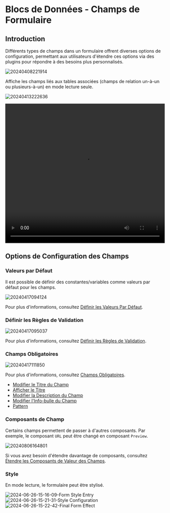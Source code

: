# Blocs de Données - Champs de Formulaire

## Introduction

Différents types de champs dans un formulaire offrent diverses options de configuration, permettant aux utilisateurs d'étendre ces options via des plugins pour répondre à des besoins plus personnalisés.

![20240408221914](https://static-docs.nocobase.com/20240408221914.png)

Affiche les champs liés aux tables associées (champs de relation un-à-un ou plusieurs-à-un) en mode lecture seule.

![20240413222636](https://static-docs.nocobase.com/20240413222636.png)

<video width="100%" height="440" controls>
  <source src="https://static-docs.nocobase.com/20240413223027.mp4" type="video/mp4">
</video>

## Options de Configuration des Champs

### Valeurs par Défaut

Il est possible de définir des constantes/variables comme valeurs par défaut pour les champs.

![20240417094124](https://static-docs.nocobase.com/20240417094124.png)

Pour plus d'informations, consultez [Définir les Valeurs Par Défaut](/handbook/ui/fields/field-settings/default-value).

### Définir les Règles de Validation

![20240417095037](https://static-docs.nocobase.com/20240417095037.png)

Pour plus d'informations, consultez [Définir les Règles de Validation](/handbook/ui/fields/field-settings/validation-rules).

### Champs Obligatoires

![20240417111850](https://static-docs.nocobase.com/20240417111850.png)

Pour plus d'informations, consultez [Champs Obligatoires](/handbook/ui/fields/field-settings/required).

- [Modifier le Titre du Champ](/handbook/ui/fields/field-settings/edit-title)
- [Afficher le Titre](/handbook/ui/fields/field-settings/display-title)
- [Modifier la Description du Champ](/handbook/ui/fields/field-settings/edit-description)
- [Modifier l'Info-bulle du Champ](/handbook/ui/fields/field-settings/edit-tooltip)
- [Pattern](/handbook/ui/fields/field-settings/pattern)

### Composants de Champ

Certains champs permettent de passer à d'autres composants. Par exemple, le composant `URL` peut être changé en composant `Preview`.

![20240806164801](https://static-docs.nocobase.com/20240806164801.png)

Si vous avez besoin d'étendre davantage de composants, consultez [Étendre les Composants de Valeur des Champs](/plugin-samples/field/value).

### Style

En mode lecture, le formulaire peut être stylisé.

![2024-06-26-15-16-09-Form Style Entry](https://static-docs.nocobase.com/2024-06-26-15-16-09-表单风格入口.png)
![2024-06-26-15-21-31-Style Configuration](https://static-docs.nocobase.com/2024-06-26-15-21-31-样式配置.png)
![2024-06-26-15-22-42-Final Form Effect](https://static-docs.nocobase.com/2024-06-26-15-22-42-表单-最终效果.png)
